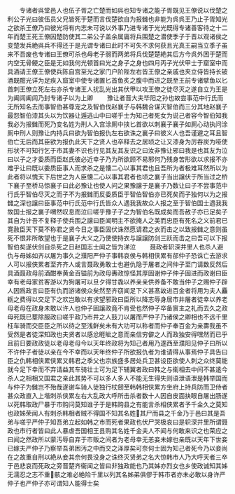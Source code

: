 <!-- { "loadSidebar": true } -->
　　专诸者呉堂邑人也伍子胥之亡楚而如呉也知专诸之能子胥既见王僚说以伐楚之利公子光曰彼伍员父兄皆死于楚而言伐楚欲自为报雠也非能为呉呉王乃止子胥知光之欲杀王僚乃曰彼光将有内志未可说以外事乃进专诸于光光既得专诸善客待之十二年而楚王死王僚因楚防使其二弟公子盖余属庸将兵围楚之潜使季子于晋以观诸侯之变楚发兵絶呉兵不得还于是光谓专诸曰此时不可失不求何获且光真王嗣当立季子虽来不吾废也专诸曰王僚可杀也母老子弱而两弟将兵伐楚楚絶其后方今呉外困于楚而内空无骨鲠之臣是无如我何光顿首曰光之身子之身也四月丙子光伏甲士于窟室中而具酒请王僚王僚使兵陈自宫至光之家门户阶陛左右皆王僚之亲戚也夹立侍皆持长铍酒既酣光详为足疾入窟室中使专诸置匕首鱼炙之腹中而进之既至王前专诸擘鱼以匕首刺王僚立死左右亦杀专诸王人扰乱光出其伏甲以攻王僚之徒尽灭之遂自立为王是为阖闾阖闾乃封专诸子以为上卿
　　豫让者晋大夫毕阳之孙也故尝事范中行氏而无所知名去而事智伯甚尊宠之及智伯伐赵襄子与韩魏合谋灭智伯而三分其地赵襄子最怨智伯漆其头以为饮器让遁逃山中曰嗟乎士为知己者死女为说己者容今智伯知我我必为报雠而死乃变名姓为刑人入宫涂厠中挟匕首欲以刺襄子襄子如厠心动执问涂厠中刑人则豫让内持兵曰欲为智伯报仇左右欲诛之襄子曰彼义人也吾谨避之耳且智伯亡无后而其臣欲为报仇此天下之贤人也卒释去之居顷之让又漆身为厉吞炭为哑使形状不可知行乞于市其妻不识也行见其友其友识之曰汝非豫让邪曰我是也其友为泣曰以子之才委质而臣赵氏彼必近幸子乃为所欲顾不易邪何乃残身苦形欲以求报不亦难乎让曰既以委质臣事人而求杀之是懐二心以事其君也且吾所为者极难耳然所以为此者将以愧天下后世之为人臣懐二心以事其君者也顷之襄子当出譲伏于所当过之桥下襄子至桥马惊襄子曰此必豫让也使人问之果豫譲于是襄子乃数让曰子不尝事范中行氏乎智伯尽灭之而子不为报雠而反委质臣于智伯智伯亦已死矣而子独何以为之报雠之深也譲曰臣事范中行氏范中行氏皆众人遇我我故众人报之至于智伯国士遇我我故国士报之襄子喟然叹息而泣曰嗟乎豫子子之为智伯名既成矣而吾赦子亦已足矣子其自为计吾不复释子使兵围之譲曰臣闻明主不欲掩人之美而忠臣有死名之义前君已寛赦臣天下莫不称君之贤今日之事臣固伏诛然愿请君之衣而击之以致报雠之意则虽死不恨非所敢望也于是襄子大义之乃使使持衣与譲譲防剑三跃而击之曰吾可以下报智伯矣遂伏剑自杀死之日赵国志士闻之皆为涕泣
　　聂政者轵深井里人也杀人避仇与母姊如齐以屠为事久之濮阳严仲子事韩哀侯与韩相侠累有郤仲子恐诛亡去游求人可以报侠累者至齐齐人或言聂政勇敢士也避仇隐于屠者之间仲子至门请数反然后具酒聂政母前酒酣奉黄金百镒前为政母夀政惊怪其厚固谢仲子仲子固进而政谢曰臣幸有老母家贫客游以为狗屠可以旦夕得甘毳以养亲亲供养备不敢当仲子之赐仲子辟人因爲政言曰臣有仇而游诸侯众矣然至齐窃闻足下义甚髙故进百金者将用为夫人麤粝之费得以交足下之欢岂敢以有求望邪政曰臣所以降志辱身居市井屠者徒幸以养老母老母在政身未敢以许人也仲子固譲政竟不肯受也然仲子卒备賔主之礼而去久之政母死既已塟除服政曰嗟乎政乃市井之人鼓刀以屠而严仲子乃诸侯之卿相也不远千里枉车骑而交臣臣之所以待之至浅鲜矣未有大功可以称者而仲子奉百金为亲夀我虽不受然是者徒深知政也夫贤者以感忿睚眦之意而亲信穷僻之人而政独安得嘿然而已乎且前日要政政徒以老母老母今以天年终政将为知己者用乃遂西至濮阳见仲子曰所以不许仲子者徒以亲在今不幸而以天年终仲子所欲报仇者为谁请得从事焉仲子具告曰臣之仇韩相侠累侠累又韩君之季父也宗族盛多居处兵卫甚设臣欲使人刺之众终莫能就今足下幸而不弃请益其车骑壮士可为足下辅翼者政曰韩之与衞相去中间不甚逺今杀人之相相又国君之亲此其势不可以多人多人不能无生得失则语泄语泄是韩举国而与仲子为雠岂不殆哉遂谢车骑人徒独行杖劒至韩韩相侠累方坐府上持兵防而卫侍者甚众政直入上堦刺杀侠累左右大乱政大呼所击杀者数十人因自皮面抉眼自屠出肠遂以死韩取政尸暴于市购问莫知谁子于是韩购县之有能言杀相侠累者予千金久之莫知也政姊荣闻人有刺杀韩相者贼不得国不知其名姓其尸而县之千金乃于邑曰其是吾弟与嗟乎严仲子知吾弟立起如韩之市而死者果政也伏尸哭极哀曰是轵深井里所谓聂政也市行者皆曰此人暴虐吾国相王县购其名姓千金夫人不闻与何敢来识之也荣应之曰闻之然政所以蒙汚辱自弃于市贩之间者为老母幸无恙妾未嫁也亲既以天年下世妾已嫁夫严仲子乃察举吾弟困汚之中而交之泽厚矣可奈何士固为知己者死今乃以妾尚在之故重自刑以絶从妾其奈何畏没身之诛终灭贤弟之名大惊韩市人乃大呼天者三卒于邑悲哀而死政之旁晋楚齐衞闻之皆曰非独政能也乃其姊亦烈女也乡使政诚知其姊无濡忍之志不重骸之难必絶险千里以列其名姊弟俱僇于韩市者亦未必敢以身许严仲子也严仲子亦可谓知人能得士矣
